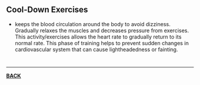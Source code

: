 ## Cool-Down Exercises
- keeps the blood circulation around the body to avoid dizziness. Gradually relaxes the muscles and decreases pressure from exercises. This activity/exercises allows the heart rate to gradually return to its normal rate. This phase of training helps to prevent sudden changes in cardiovascular system that can cause lightheadedness or fainting.

# 
---
**[BACK](PEMID_CH2.md)**